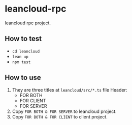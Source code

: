 # leancloud-rpc
leancloud rpc project.

## How to test
* `cd leancloud`
* `lean up`
* `npm test`

## How to use
1. They are three titles at `leancloud/src/*.ts` file Header:
    * FOR BOTH
    * FOR CLIENT
    * FOR SERVER
2. Copy `FOR BOTH & FOR SERVER` to leancloud project.
3. Copy `FOR BOTH & FOR CLIENT` to client project.
